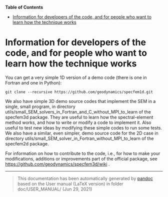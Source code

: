 **Table of Contents**

-   [Information for developers of the code, and for people who want to learn how the technique works](#information-for-developers-of-the-code-and-for-people-who-want-to-learn-how-the-technique-works)

Information for developers of the code, and for people who want to learn how the technique works
================================================================================================

You can get a very simple 1D version of a demo code (there is one in Fortran and one in Python):

    git clone --recursive https://github.com/geodynamics/specfem1d.git

We also have simple 3D demo source codes that implement the SEM in a single, small program, in directory
utils/small\_SEM\_solvers\_in\_Fortran\_and\_C\_without\_MPI\_to\_learn of the specfem3d package. They are useful to learn how the spectral-element method works, and how to write or modify a code to implement it. Also useful to test new ideas by modifying these simple codes to run some tests. We also have a similar, even simpler, demo source code for the 2D case in directory
utils/small\_SEM\_solver\_in\_Fortran\_without\_MPI\_to\_learn of the specfem2d package.

For information on how to contribute to the code, i.e., for how to make your modifications, additions or improvements part of the official package, see <https://github.com/geodynamics/specfem3d/wiki> .

-----
> This documentation has been automatically generated by [pandoc](http://www.pandoc.org)
> based on the User manual (LaTeX version) in folder doc/USER_MANUAL/
> (Jun 29, 2021)

